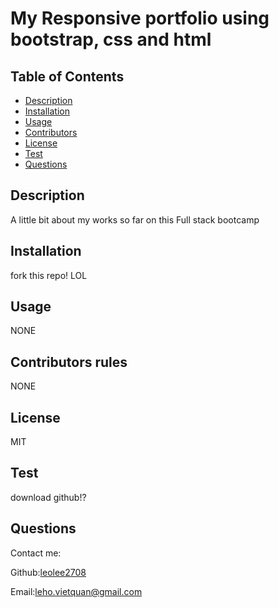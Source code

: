 # My Responsive portfolio using bootstrap, css and html
  
  ## Table of Contents
  * [Description](#description)
  * [Installation](#installation)
  * [Usage](#usage)
  * [Contributors](#contributors)
  * [License](#license)
  * [Test](#test)
  * [Questions](#questions)
  
  ## Description
  A little bit about my works so far on this Full stack bootcamp
  
  ## Installation 
  fork this repo! LOL
  
  ## Usage 
  NONE
  
  ## Contributors rules
  NONE
  
  ## License
  MIT
  
  ## Test
  download github!?
  ## Questions
  Contact me:
  
  Github:[leolee2708](https://github.com/leolee2708)
  
  Email:[leho.vietquan@gmail.com](https://github.com/leolee2708)